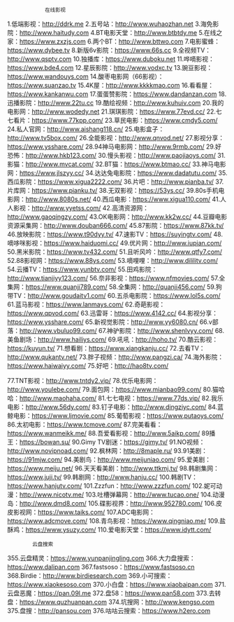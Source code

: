                 在线影视
1.低端影视：http://ddrk.me
2.五号站：http://www.wuhaozhan.net
3.海免影院：http://www.haitudy.com
4.BT电影天堂：http://www.btbtdy.me
5.在线之家：https://www.zxzjs.com
6.两个BT：http://www.bttwo.com
7.电影蜜蜂：https://www.dybee.tv
8.新版6v影院：https://www.66s.cc
9.全视频TV：http://www.qsptv.com
10.独播库：https://www.duboku.net
11.哗嘀影视：https://www.bde4.com
12.星辰影院：http://www.vodxc.tv
13.豌豆影视：https://www.wandouys.com
14.酸枣电影网（66影视）：https://www.suanzao.tv
15.4K屋：http://www.kkkkmao.com
16.看看屋：https://www.kankanwu.com
17.蛋蛋赞影院：https://www.dandanzan.com
18.迅播影院：http://www.22tu.cc
19.酷绘视频：http://www.kuhuiv.com
20.我的电影网：http://www.wodedy.net
21.琪琪影院：https://www.77evd.cc/
22.七七看片：https://www.77kpp.com/
23.草民电影：https://www.cmdy5.com/
24.私人官网：http://www.aishang118.cn/
25.电影盒子：http://www.tv5box.com/
26.全能影视：http://www.qnvod.net/
27.影视分享：https://www.ysshare.com/
28.94神马电影网：http://www.9rmb.com/
29.好恐怖：http://www.hkb123.com/
30.慢头影视：http://www.paojiaoys.com/
31.影猫：http://www.mvcat.com/
32.BT猫：https://www.btmao.cc/
33.神马电影网：https://www.jlszyy.cc/
34.达达兔电影院：https://www.dadatutu.com/
35.西瓜影院：https://www.xigua2222.com/
36.片吧：http://www.pianba.tv/
37.片库网：https://www.pianku.tv/
38.无双影视：https://53ys.cc/
39.80s手机电影网：http://www.8080s.net/
40.西瓜电影：https://www.xigua110.com/
41.人人影视：http://www.yyetss.com/
42.高清资源网：http://www.gaoqingzy.com/
43.OK电影网：http://www.kk2w.cc/
44.豆瓣电影资源采集网：http://www.douban666.com/
45.87影院：https://www.87kk.tv/
46.放映影院：https://www.t90dyy.tv/
47.速影TV：https://suyingtv.com/
48.嘀哆咪影视：https://www.haiduomi.cc/
49.优片网：http://www.iupian.com/
50.黑米影院：https://www.tv432.com/
51.且听风吟：http://www.qtfy7.com/
52.88影视网：https://www.88ys.com/
53.嘀哩哩：http://www.dililitv.com/
54.云播TV：https://www.yunbtv.com/
55.田鸡影院：http://www.tianjiyy123.com/
56.奈非影视：https://www.nfmovies.com/
57.全集网：https://www.quanji789.com/
58.全集网：http://quanji456.com/
59.狗带TV：http://www.goudaitv1.com/
60.五杀电影院：https://www.lol5s.com/
61.蓝马影视：https://www.lanmays.com/
62.奇葩影视：https://www.qpvod.com/
63.迅雷哥：https://www.4142.cc/
64.影视分享：https://www.ysshare.com/
65.新视觉影院：http://www.yy6080.cn/
66.v部落：http://www.vbuluo99.com/
67.神驴影院：http://www.shenlvyy.com/
68.美鱼剧场：http://www.hailiys.com/
69.吼吼：http://hoho.tv/
70.酷云影视：https://kuyun.tv/
71.想看剧：https://www.xiangkanju.cc/
72.去看TV：http://www.qukantv.net/
73.胖子视频：http://www.pangzi.ca/
74.海外影院：https://www.haiwaiyy.com/
75.好吧：http://hao8tv.com/

77.TNT影视：http://www.tntdy2.vip/
78.优乐电影网：http://www.youlebe.com/
79.面包网：https://www.mianbao99.com/
80.猫哈哈：http://www.maohaha.com/
81.七七电视：https://www.77ds.vip/
82.我乐电影：http://www.56dy.com/
83.钉子电影：http://www.dingziyc.com/
84.蓝鲸电影：https://www.ljmovie.com/
85.葡萄影视：https://www.putaoys.com/
86.太初电影：https://www.tcmove.com/
87.完美看看：https://www.wanmeikk.me/
88.吾爱看影视：http://www.5aikp.com/
89播王：https://bowan.su/
90.Gimy TV剧迷：https://gimy.tv/
91.NO视频：http://www.novipnoad.com/
92.枫林网：http://8maple.ru/
93.91美剧：https://91mjw.com/
94.美剧鸟：http://www.meijuniao.com/
95.爱美剧：https://www.meiju.net/
96.天天看美剧：http://www.ttkmj.tv/
98.韩剧集网：https://www.juji.tv/
99.韩剧网：http://www.hanju.cc/
100.韩剧TV：https://www.hanjutv.com/
101.Zzzfun：http://www.zzzfun.com/
102.妮可动漫：http://www.nicotv.me/
103.吐槽弹幕网：http://www.tucao.one/
104.动漫岛：http://www.dmd8.com/
105.碟影视界：http://www.952780.com/
106.皮皮影视网：https://www.taiks.com/
107.ADC电影网：https://www.adcmove.com/
108.青鸟影视：https://www.qingniao.me/
109.盐酥鸡：https://www.ysuzy.com/
110.爱电影天堂：https://www.idytt.com/

            云盘搜索



355.云盘精灵：https://www.yunpanjingling.com
366.大力盘搜索：https://www.dalipan.com
367.fastsoso：https://www.fastsoso.cn
368.Birdie：http://www.birdiesearch.com
369.小可搜索：https://www.xiaokesoso.com
370.小白盘：https://www.xiaobaipan.com
371.云盘恶魔：https://pan.09l.me
372.盘58：https://www.pan58.com
373.去转盘：https://www.quzhuanpan.com
374.坑搜网：http://www.kengso.com
375.盘搜：http://pansou.com
376.咕咕云搜索：https://www.h2ero.com
